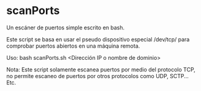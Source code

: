 # scanPorts
Un escáner de puertos simple escrito en bash.

Este script se basa en usar el pseudo dispositivo especial /dev/tcp/ para comprobar puertos abiertos en una máquina remota.

Uso: bash scanPorts.sh <Dirección IP o nombre de dominio>

Nota: Este script solamente escanea puertos por medio del protocolo TCP, no permite escaneo de puertos por otros protocolos como UDP, SCTP... Etc.
